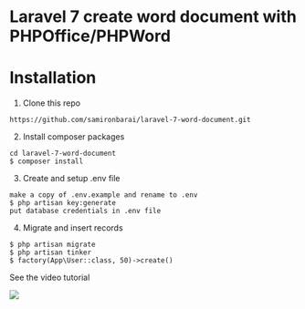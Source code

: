 # Laravel 7 create word document with PHPOffice/PHPWord

# Installation
1. Clone this repo
```
https://github.com/samironbarai/laravel-7-word-document.git
```

2. Install composer packages
```
cd laravel-7-word-document
$ composer install
```

3. Create and setup .env file
```
make a copy of .env.example and rename to .env
$ php artisan key:generate
put database credentials in .env file
```

4. Migrate and insert records
```
$ php artisan migrate
$ php artisan tinker
$ factory(App\User::class, 50)->create()
```

See the video tutorial

[![](https://img.youtube.com/vi/15WXlDO_F20/0.jpg)](https://www.youtube.com/watch?v=15WXlDO_F20) 
